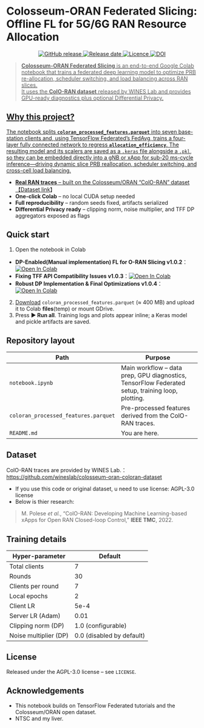 # Colosseum-ORAN Federated Slicing: Offline FL for 5G/6G RAN Resource Allocation

<p align="center">
  <!-- Latest release -->
  <a href="https://github.com/thc1006/colosseum-oran-federated-slicing/releases">
    <img alt="GitHub release" src="https://img.shields.io/github/v/release/thc1006/colosseum-oran-federated-slicing?style=for-the-badge">
  </a>
  <!-- Release date -->
  <a href="https://github.com/thc1006/colosseum-oran-federated-slicing/releases">
    <img alt="Release date" src="https://img.shields.io/github/release-date/thc1006/colosseum-oran-federated-slicing?style=for-the-badge">
  <!-- Licence -->
  <a href="https://github.com/thc1006/colosseum-oran-federated-slicing/blob/main/LICENSE">
    <img alt="Licence" src="https://img.shields.io/github/license/thc1006/colosseum-oran-federated-slicing?style=for-the-badge">
  </a>
  <!-- Zenodo DOI (replace with real DOI once minted) -->
  <a href="https://doi.org/10.5281/zenodo.15849833">
    <img alt="DOI" src="https://img.shields.io/badge/DOI-10.5281%2Fzenodo.15849833-blue?logo=zenodo&style=for-the-badge">
</p>


> **Colosseum-ORAN Federated Slicing** is an end-to-end Google Colab notebook that trains a federated deep learning model to optimize PRB re-allocation, scheduler switching, and load balancing across RAN slices.  
> It uses the **ColO-RAN dataset** released by WINES Lab and provides GPU-ready diagnostics plus optional Differential Privacy.

## Why this project?
The notebook splits **`coloran_processed_features.parquet`** into seven base-station clients and, using TensorFlow Federated’s FedAvg, trains a four-layer fully connected network to regress **`allocation_efficiency`**. The resulting model and its scalers are saved as a `.keras` file alongside a `.pkl`, so they can be embedded directly into a gNB or xApp for sub-20 ms-cycle inference—driving dynamic slice PRB reallocation, scheduler switching, and cross-cell load balancing.

* **Real RAN traces** – built on the Colosseum/ORAN “ColO-RAN” dataset 【[Dataset link](https://github.com/wineslab/colosseum-oran-coloran-dataset)】  
* **One-click Colab** – no local CUDA setup needed  
* **Full reproducibility** – random seeds fixed, artifacts serialized  
* **Differential Privacy ready** – clipping norm, noise multiplier, and TFF DP aggregators exposed as flags  

## Quick start
1. Open the notebook in Colab
  * **DP-Enabled(Manual implementation) FL for O-RAN Slicing v1.0.2**：[![Open In Colab](https://colab.research.google.com/assets/colab-badge.svg)](https://colab.research.google.com/drive/1l_sfn29npZRbG6vuYu2amyAkt1vie4Jk)
  * **Fixing TFF API Compatibility Issues v1.0.3**：[![Open In Colab](https://colab.research.google.com/assets/colab-badge.svg)](https://colab.research.google.com/drive/1K9-dCreaXi6Y6ZwHnXLIn6faK_O6qKVR)
  * **Robust DP Implementation & Final Optimizations v1.0.4**：[![Open In Colab](https://colab.research.google.com/assets/colab-badge.svg)](https://colab.research.google.com/drive/14fACJjqyXi9PgG0icLTjNIH9B0-SjBEw)
2. [Download](https://github.com/thc1006/coloran-dynamic-slice-optimizer/blob/main/coloran_processed_features.parquet) `coloran_processed_features.parquet` (≈ 400 MB) and upload it to Colab **files**(temp) or mount GDrive.
3. Press **▶ Run all**. Training logs and plots appear inline; a Keras model and pickle artifacts are saved.

## Repository layout
| Path | Purpose |
|------|---------|
| `notebook.ipynb` | Main workflow – data prep, GPU diagnostics, TensorFlow Federated setup, training loop, plotting. |
| `coloran_processed_features.parquet` | Pre-processed features derived from the ColO-RAN traces. |
| `README.md` | You are here. |

## Dataset
ColO-RAN traces are provided by WINES Lab.：<https://github.com/wineslab/colosseum-oran-coloran-dataset>
* If you use this code or original dataset, u need to use license: AGPL-3.0 license
* Below is thier research:
> M. Polese *et al.*, “ColO-RAN: Developing Machine Learning-based xApps for Open RAN Closed-loop Control,” **IEEE TMC**, 2022.

## Training details
| Hyper-parameter | Default |
|-----------------|---------|
| Total clients | 7 |
| Rounds | 30 |
| Clients per round | 7 |
| Local epochs | 2 |
| Client LR | 5e-4 |
| Server LR (Adam) | 0.01 |
| Clipping norm (DP) | 1.0 (configurable) |
| Noise multiplier (DP) | 0.0 (disabled by default) |

## License
Released under the AGPL-3.0 license – see `LICENSE`.

## Acknowledgements
* This notebook builds on TensorFlow Federated tutorials and the Colosseum/ORAN open dataset.
* NTSC and my liver.
